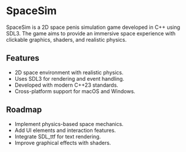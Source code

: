 # SpaceSim

SpaceSim is a 2D space penis simulation game developed in C++ using SDL3. The game aims to provide an immersive space experience with clickable graphics, shaders, and realistic physics.

## Features

-  2D space environment with realistic physics.
-  Uses SDL3 for rendering and event handling.
-  Developed with modern C++23 standards.
-  Cross-platform support for macOS and Windows.

## Roadmap

-  Implement physics-based space mechanics.
-  Add UI elements and interaction features.
-  Integrate SDL_ttf for text rendering.
-  Improve graphical effects with shaders.
